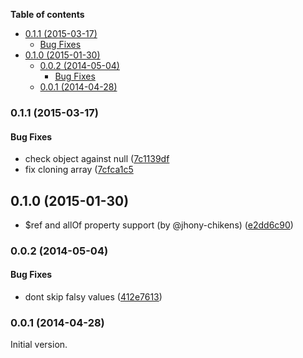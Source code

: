 <!-- START doctoc generated TOC please keep comment here to allow auto update -->
<!-- DON'T EDIT THIS SECTION, INSTEAD RE-RUN doctoc TO UPDATE -->
**Table of contents**

  - [0.1.1 (2015-03-17)](#011-2015-03-17)
    - [Bug Fixes](#bug-fixes)
- [0.1.0 (2015-01-30)](#010-2015-01-30)
  - [0.0.2 (2014-05-04)](#002-2014-05-04)
    - [Bug Fixes](#bug-fixes-1)
  - [0.0.1 (2014-04-28)](#001-2014-04-28)

<!-- END doctoc generated TOC please keep comment here to allow auto update -->

<a name="0.1.1"></a>
### 0.1.1 (2015-03-17)

#### Bug Fixes

* check object against null ([7c1139df]((https://github.com/chute/json-schema-defaults/commit/7c1139df4a7f6791d79bbaae12ef287870efb5b3))
* fix cloning array ([7cfca1c5]((https://github.com/chute/json-schema-defaults/commit/7cfca1c5eaa2da99663ccc31b65aeb18419f0400))


<a name="0.1.0"></a>
## 0.1.0 (2015-01-30)

* $ref and allOf property support (by @jhony-chikens) ([e2dd6c90](https://github.com/chute/json-schema-defaults/commit/e2dd6c904e6df7866f99c7691e1c63ecd7ff3ca5))


<a name="0.0.2"></a>
### 0.0.2 (2014-05-04)

#### Bug Fixes

* dont skip falsy values ([412e7613](https://github.com/chute/json-schema-defaults/commit/412e761359594642bbd9f4f75e600a257314b9a1))


<a name="0.0.1"></a>
### 0.0.1 (2014-04-28)

Initial version.
